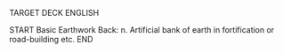TARGET DECK
ENGLISH

START
Basic
Earthwork
Back: n. Artificial bank of earth in fortification or road-building etc.
END
